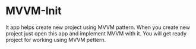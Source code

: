 # MVVM-Init
It app helps create new project using MVVM pattern. When you create new project just open this app and implement MVVM with it. You will get ready project for working using MVVM pettern.
